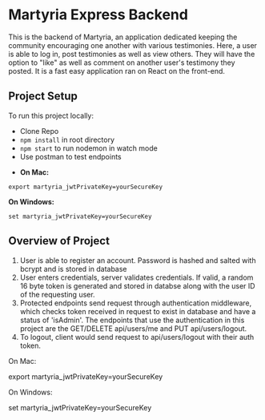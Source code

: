# Martyria Express Backend

This is the backend of Martyria, an application dedicated keeping the community encouraging one another with various testimonies. Here, a user is able to log in, post testimonies as well as view others. They will have the option to "like" as well as comment on another user's testimony they posted. It is a fast easy application ran on React on the front-end.

## Project Setup

To run this project locally:

- Clone Repo
- `npm install` in root directory
- `npm start` to run nodemon in watch mode
- Use postman to test endpoints

* **On Mac:**

`export martyria_jwtPrivateKey=yourSecureKey`

**On Windows:**

`set martyria_jwtPrivateKey=yourSecureKey`

## Overview of Project

1. User is able to register an account. Password is hashed and salted with bcrypt and is stored in database
1. User enters credentials, server validates credentials. If valid, a random 16 byte token is generated and stored in databse along with the user ID of the requesting user.
1. Protected endpoints send request through authentication middleware, which checks token received in request to exist in database and have a status of 'isAdmin'. The endpoints that use the authentication in this project are the GET/DELETE api/users/me and PUT api/users/logout.
1. To logout, client would send request to api/users/logout with their auth token.

<!-- Setup
Make sure to follow all these steps exactly as explained below. Do not miss any steps or you won't be able to run this application.

Install MongoDB
To run this project, you need to install the latest version of MongoDB Community Edition first.

https://docs.mongodb.com/manual/installation/

Once you install MongoDB, make sure it's running.

Install the Dependencies

Next, from the project folder, install the dependencies:

npm i

Populate the Database

npm i mongoose@5.0.1

Run the Tests

You're almost done! Run the tests to make sure everything is working:

npm test

All tests should pass.

Start the Server

run nodemon

This will launch the Node server on port 3000. If that port is busy, you can set a different point in config/default.json.

Open up your browser and head over to:

http://localhost:3000/api/users

You should see the list of users. That confirms that you have set up everything successfully.

(Optional) Environment Variables
If you look at config/default.json, you'll see a property called jwtPrivateKey. This key is used to encrypt JSON web tokens. So, for security reasons, it should not be checked into the source control. I've set a default value here to make it easier for you to get up and running with this project. For a production scenario, you should store this key as an environment variable. -->

On Mac:

export martyria_jwtPrivateKey=yourSecureKey

On Windows:

set martyria_jwtPrivateKey=yourSecureKey
